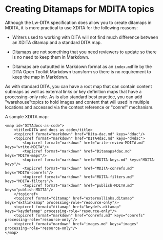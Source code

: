 # Creating Ditamaps for MDITA topics

Although the Lw-DITA specification does allow you to create ditamaps in MDITA, it is more practical to use XDITA for the following reasons:

-   Writers used to working with DITA will not find much difference between an XDITA ditamap and a standard DITA map.

-   Ditamaps are not something that you need reviewers to update so there is no need to keep them in Markdown.

-   Ditamaps are outputted in Markdown format as an `index.md`file by the DITA Open Toolkit Markdown transform so there is no requirement to keep the map in Markdown.


As with standard DITA, you can have a root map that can contain content submaps as well as external links or key definition maps that have a processing-only role. As is also standard best practice, you can add "warehouse"topics to hold images and content that will used in multiple locations and accessed via the context reference or "conref" mechanism.

A sample XDITA map:

```
<map id="DITAdocs-as-code">    
    <title>DITA and docs as code</title>
    <topicref format="markdown" href="Dita-dac.md" keys="ddac"/>
    <topicref format="markdown" href="DITA4dac.md" keys="d4dac">
        <topicref format="markdown" href="write-review-MDITA.md" keys="write-MDITA"/>
        <topicref format="markdown" href="Ditamaps4dac.md" keys="MDITA-maps"/>
        <topicref format="markdown" href="MDITA-keys.md" keys="MDITA-keys"/>
        <topicref format="markdown" href="MDITA-conrefs.md" keys="MDITA-conrefs"/>
        <topicref format="markdown" href="MDITA-filters.md" keys="MDITA-filters"/>
        <topicref format="markdown" href="publish-MDITA.md" keys="publish-MDITA"/>
    </topicref>
    <topicref format="ditamap" href="externallinks.ditamap" keys="extlinksmap" processing-role="resource-only"/>
    <topicref format="ditamap" href="keydefs.ditamap" keys="keydefsmap" processing-role="resource-only"/>
    <topicref format="markdown" href="conrefs.md" keys="conrefs" processing-role="resource-only"/>
    <topicref format="mardown" href="images.md" keys="images" processing-role="resource-only"/>   
</map>
```


